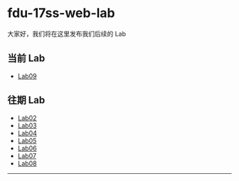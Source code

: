 ﻿# fdu-17ss-web-lab

大家好，我们将在这里发布我们后续的 Lab

## 当前 Lab

- [Lab09](./requirements/Lab09.md)

## 往期 Lab

- [Lab02](./requirements/Lab02.md)
- [Lab03](./requirements/Lab03.png)
- [Lab04](./requirements/Lab04.md)
- [Lab05](https://www.bilibili.com/video/av21858680)
- [Lab06](./requirements/Lab06.md)
- [Lab07](./requirements/Lab07.md)
- [Lab08](./requirements/Lab08.md)

---

